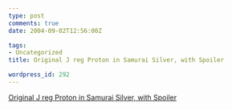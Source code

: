 ```yaml
---
type: post
comments: true
date: 2004-09-02T12:56:00Z

tags:
- Uncategorized
title: Original J reg Proton in Samurai Silver, with Spoiler

wordpress_id: 292
---
```


[Original J reg Proton in Samurai Silver, with Spoiler](http://cgi.ebay.co.uk/ws/eBayISAPI.dll?ViewItem&item=2488057334)
